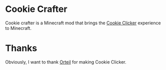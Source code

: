 # Cookie Crafter
Cookie crafter is a Minecraft mod that brings the [Cookie Clicker](https://orteil.dashnet.org/cookieclicker/) experience to Minecraft.

# Thanks
Obviously, I want to thank [Orteil](https://orteil.dashnet.org/) for making Cookie Clicker.
